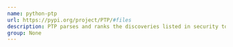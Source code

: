 ```yaml
---
name: python-ptp
url: https://pypi.org/project/PTP/#files
description: PTP parses and ranks the discoveries listed in security tool reports.
group: None
---
```

